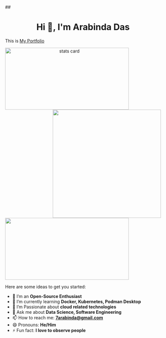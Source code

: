##<h1 align="center"> Hi 👋, I'm Arabinda Das</h1>
This is [My Portfolio](https://arabinda0704.github.io/Portfolio/)
<br>



<a align= "center" href="https://github.com/arabinda0704">
<p>
<img alt= "stats card" height="200px" width="400" src="https://github-readme-streak-stats.herokuapp.com/?user=arabinda0704&theme=dracula&hide_border=true">
<img align="right" height="auto" width="350" src="https://github.com/arabinda0704/arabinda0704/blob/main/img/Anainfante865%20I%20will%20a%20melody%20lofi%20hip%20hop%20whit%20video%20for%20$5%20on%20fiverr_com.jpg?raw=true" /> </a>
</p>
<img height="200px" width="400" src="https://github-readme-stats.vercel.app/api?username=arabinda0704&count_private=true&show_icons=true&theme=dracula&hide_border=true" />

<p align = "center">

Here are some ideas to get you started:

- 🔭 I’m an **Open-Source Enthusiast**
- 🌱 I’m currently learning **Docker, Kubernetes, Podman Desktop**
- 👯 I’m Passionate about **cloud related technologies**
- 💬 Ask me about **Data Science, Software Engineering**
- 📫 How to reach me: **7arabinda@gmail.com**
- 😄 Pronouns: **He/Him**
- ⚡ Fun fact: **I love to observe people**

